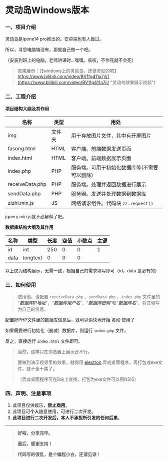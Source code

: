 # 灵动岛Windows版本

### 一、项目介绍

灵动岛是ipone14 pro推出的。安卓端也有人做过。

所以，寻思电脑端没有，那就自己做一个吧。

（安装到班上的电脑。老师讲课时...嘿嘿。咳咳，不作死就不会死）

> 效果展示：[【windows上的灵动岛，还挺灵动的吧】 https://www.bilibili.com/video/BV1fg411a7ji/](https://www.bilibili.com/video/BV1fg411a7ji/ "灵动岛效果展示视频")

### 二、工程介绍

**项目结构大纲及其作用**

| 名称            | 类型   | 用处                                         |
| --------------- | ------ | -------------------------------------------- |
| img             | 文件夹 | 用于存放图片文件，其中有开屏图片             |
| fasong.html     | HTML   | 客户端。前端数据发送页面                     |
| index.html      | HTML   | 客户端。前端数据展示页面                     |
| index.php       | PHP    | 服务端。可用于初始化数据库等(不需要可以删除) |
| receiveData.php | PHP    | 服务端。处理并返回数据进行展示               |
| sendData.php    | PHP    | 服务器。发送并处理数据到数据库               |
| zizhi.min.js    | JS     | 网络请求组件。代码块 `zz.request()`        |

jquery.min.js就不必解释了吧。

**数据库结构大纲及其作用**

| 名称 | 类型     | 长度 | 空值 | 小数点 | 主键 |
| ---- | -------- | ---- | ---- | ------ | ---- |
| id   | int      | 250  | 0    | 0      | 1    |
| data | longtext | 0    | 0    | 0      |      |

以上仅为结构展示，无需一致，根据自己的需求填写即可（id，data 是必有的）

### 三、如何使用

> 使用前，请配置 `receiveData.php` 、`sendData.php` 、`index.php` 文件里的 “***数据库IP地址***”，“***数据库用户名***”、“***数据库密码***”和“***数据库名***”，将其填写为自己的信息。

配置好PHP文件里的数据库信息后，就可以愉快地开始 ~~灵动~~ 使用了

如果需要进行初始化（删减）数据库，则运行 `index.php` 文件。

反之，直接运行 `index.html` 文件即可。

> 当然，这样只在浏览器上展示还不行。
>
> 要做到演示视频里的效果，就得用 [electron](https://www.electronjs.org/zh/docs/latest/ "electron官方文档") 弄成桌面程序，再打包成exe文件，就十全十美了。
>
> （弄成桌面程序可在B站上查找，打包为exe文件可以用NSIS）

### 四、声明、注意事项

1. 此项目仅供娱乐，**禁止商用**。
2. 此项目可**个人**随意使用，可进行二次开发。
3. **此项目进行二次开发后，本人不承担所引发的任何后果**。

---

> **好啦，分享完毕。**
>
> **最后，感谢支持！**
>
> **代码写的很乱，是个编程小白，还请见谅！**
